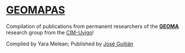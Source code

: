 # [GEOMAPAS](https://geoma-uvigo.github.io/refs-map)

Compilation of publications from permanent researchers of the **[GEOMA](https://your-link-here.com)** research group from the [CIM-Uvigo](https://cim.uvigo.gal)!


Compiled by Yara Melean;
Published by [José Guitián](https://jguitian.github.io/)
